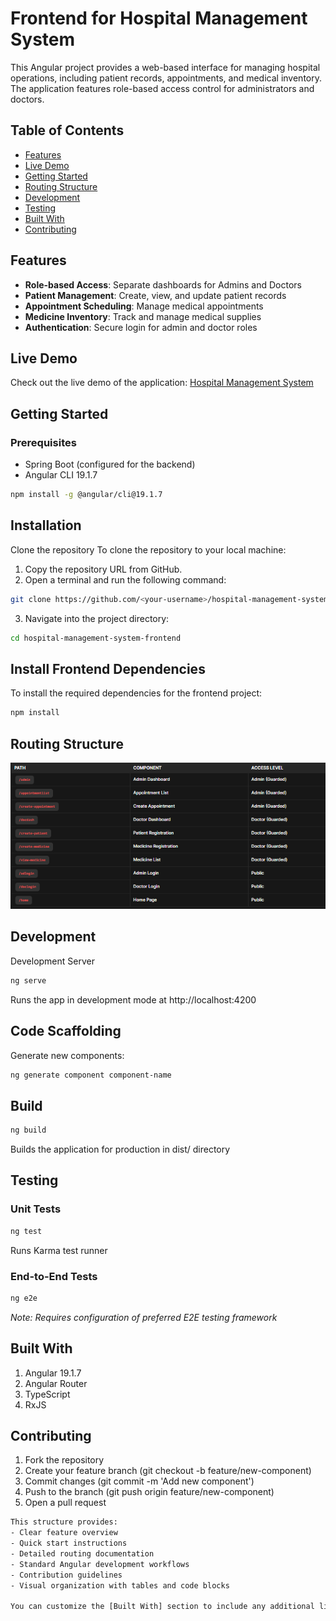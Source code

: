 # Frontend for Hospital Management System

This Angular project provides a web-based interface for managing hospital operations, including patient records, appointments, and medical inventory. The application features role-based access control for administrators and doctors.

## Table of Contents

- [Features](#features)
- [Live Demo](#live-demo)
- [Getting Started](#getting-started)
- [Routing Structure](#routing-structure)
- [Development](#development)
- [Testing](#testing)
- [Built With](#built-with)
- [Contributing](#contributing)

## Features

- **Role-based Access**: Separate dashboards for Admins and Doctors
- **Patient Management**: Create, view, and update patient records
- **Appointment Scheduling**: Manage medical appointments
- **Medicine Inventory**: Track and manage medical supplies
- **Authentication**: Secure login for admin and doctor roles

## Live Demo

Check out the live demo of the application: [Hospital Management System](https://angular-spring-hms.netlify.app)

## Getting Started

### Prerequisites

- Spring Boot (configured for the backend)
- Angular CLI 19.1.7

```bash
npm install -g @angular/cli@19.1.7
```

## Installation

Clone the repository
To clone the repository to your local machine:

1. Copy the repository URL from GitHub.
2. Open a terminal and run the following command:

```bash
git clone https://github.com/<your-username>/hospital-management-system-frontend.git
```

3. Navigate into the project directory:

```bash
cd hospital-management-system-frontend
```

## Install Frontend Dependencies

To install the required dependencies for the frontend project:

```bash
npm install
```

## Routing Structure

![Hospital Management System Logo](./public/assets/image.png)

## Development

Development Server

```bash
ng serve
```

Runs the app in development mode at http://localhost:4200

## Code Scaffolding

Generate new components:

```bash
ng generate component component-name
```

## Build

```bash
ng build
```

Builds the application for production in dist/ directory

## Testing

### Unit Tests

```bash
ng test
```

Runs Karma test runner

### End-to-End Tests

```bash
ng e2e
```

_Note: Requires configuration of preferred E2E testing framework_

## Built With

1. Angular 19.1.7
2. Angular Router
3. TypeScript
4. RxJS

## Contributing

1. Fork the repository
2. Create your feature branch (git checkout -b feature/new-component)
3. Commit changes (git commit -m 'Add new component')
4. Push to the branch (git push origin feature/new-component)
5. Open a pull request

```bash
This structure provides:
- Clear feature overview
- Quick start instructions
- Detailed routing documentation
- Standard Angular development workflows
- Contribution guidelines
- Visual organization with tables and code blocks

You can customize the [Built With] section to include any additional libraries or tools used in your project.
```
